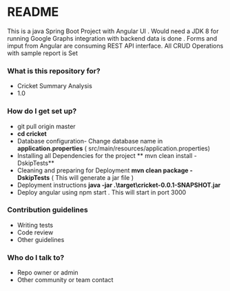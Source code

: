 # README #
This is a java Spring Boot Project with Angular UI . Would need a JDK 8 for running
Google Graphs integration with backend data is done . 
Forms and imput from Angular are consuming REST API interface. 
All CRUD Operations with sample report is Set 

### What is this repository for? ###

* Cricket Summary Analysis
* 1.0

### How do I get set up? ###

* git pull origin master  
* **cd cricket**
* Database configuration- Change database name in **application.properties** ( src/main/resources/application.properties)
* Installing all Dependencies for the project
   ** mvn clean install -DskipTests**
* Cleaning and preparing for Deployment
    **mvn clean package -DskipTests**
    ( This will generate a jar file )
* Deployment instructions
  **java -jar .\target\cricket-0.0.1-SNAPSHOT.jar**
* Deploy angular using npm start . This will start in port 3000 

### Contribution guidelines ###

* Writing tests
* Code review
* Other guidelines

### Who do I talk to? ###

* Repo owner or admin
* Other community or team contact
